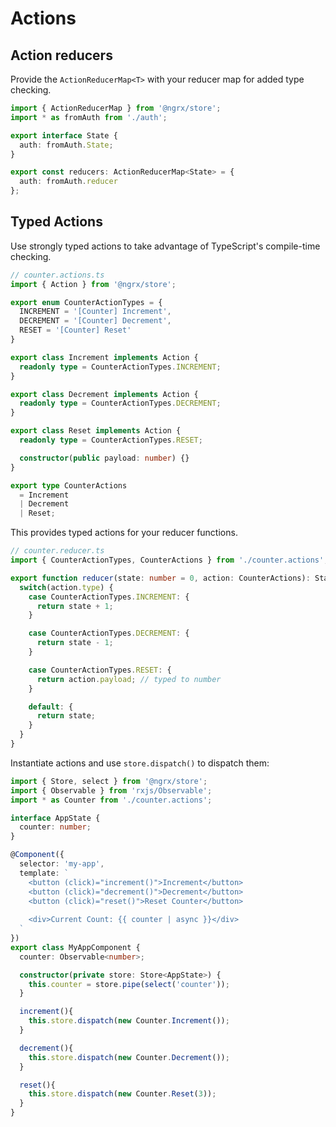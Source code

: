 # Actions

## Action reducers

Provide the `ActionReducerMap<T>` with your reducer map for added type checking.

```ts
import { ActionReducerMap } from '@ngrx/store';
import * as fromAuth from './auth';

export interface State {
  auth: fromAuth.State;
}

export const reducers: ActionReducerMap<State> = {
  auth: fromAuth.reducer
};
```

## Typed Actions

Use strongly typed actions to take advantage of TypeScript's compile-time checking.

```ts
// counter.actions.ts
import { Action } from '@ngrx/store';

export enum CounterActionTypes = {
  INCREMENT = '[Counter] Increment',
  DECREMENT = '[Counter] Decrement',
  RESET = '[Counter] Reset'
}

export class Increment implements Action {
  readonly type = CounterActionTypes.INCREMENT;
}

export class Decrement implements Action {
  readonly type = CounterActionTypes.DECREMENT;
}

export class Reset implements Action {
  readonly type = CounterActionTypes.RESET;

  constructor(public payload: number) {}
}

export type CounterActions
  = Increment
  | Decrement
  | Reset;
```

This provides typed actions for your reducer functions.

```ts
// counter.reducer.ts
import { CounterActionTypes, CounterActions } from './counter.actions';

export function reducer(state: number = 0, action: CounterActions): State {
  switch(action.type) {
    case CounterActionTypes.INCREMENT: {
      return state + 1;
    }

    case CounterActionTypes.DECREMENT: {
      return state - 1;
    }

    case CounterActionTypes.RESET: {
      return action.payload; // typed to number
    }

    default: {
      return state;
    }
  }
}
```

Instantiate actions and use `store.dispatch()` to dispatch them:

```ts
import { Store, select } from '@ngrx/store';
import { Observable } from 'rxjs/Observable';
import * as Counter from './counter.actions';

interface AppState {
  counter: number;
}

@Component({
  selector: 'my-app',
  template: `
    <button (click)="increment()">Increment</button>
    <button (click)="decrement()">Decrement</button>
    <button (click)="reset()">Reset Counter</button>
    
    <div>Current Count: {{ counter | async }}</div>
  `
})
export class MyAppComponent {
  counter: Observable<number>;

  constructor(private store: Store<AppState>) {
    this.counter = store.pipe(select('counter'));
  }

  increment(){
    this.store.dispatch(new Counter.Increment());
  }

  decrement(){
    this.store.dispatch(new Counter.Decrement());
  }

  reset(){
    this.store.dispatch(new Counter.Reset(3));
  }
}
```
